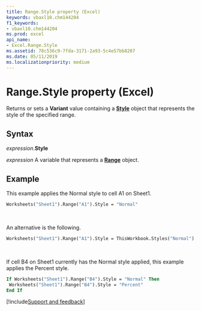 ```yaml
---
title: Range.Style property (Excel)
keywords: vbaxl10.chm144204
f1_keywords:
- vbaxl10.chm144204
ms.prod: excel
api_name:
- Excel.Range.Style
ms.assetid: 78c536c9-7fda-3171-2a93-5c4e57bb8207
ms.date: 05/11/2019
ms.localizationpriority: medium
---
```



# Range.Style property (Excel)

Returns or sets a **Variant** value containing a **[Style](Excel.Style.md)** object that represents the style of the specified range.


## Syntax

_expression_.**Style**

_expression_ A variable that represents a **[Range](Excel.Range(object).md)** object.


## Example

This example applies the Normal style to cell A1 on Sheet1.

```vb
Worksheets("Sheet1").Range("A1").Style = "Normal"

```

<br/>

An alternative is the following.

```vb
Worksheets("Sheet1").Range("A1").Style = ThisWorkbook.Styles("Normal")
```

<br/>

If cell B4 on Sheet1 currently has the Normal style applied, this example applies the Percent style.

```vb
If Worksheets("Sheet1").Range("B4").Style = "Normal" Then 
 Worksheets("Sheet1").Range("B4").Style = "Percent" 
End If

```



[!include[Support and feedback](~/includes/feedback-boilerplate.md)]
